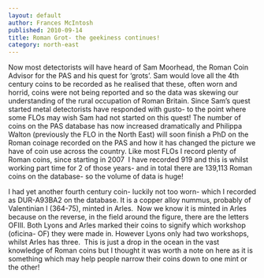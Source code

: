 ```yaml
---
layout: default
author: Frances McIntosh
published: 2010-09-14
title: Roman Grot- the geekiness continues!
category: north-east
---
```

Now most detectorists will have heard of Sam Moorhead, the Roman Coin Advisor for the PAS and his quest for ‘grots’. Sam would love all the 4th century coins to be recorded as he realised that these, often worn and horrid, coins were not being reported and so the data was skewing our understanding of the rural occupation of Roman Britain.
Since Sam’s quest started metal detectorists have responded with gusto- to the point where some FLOs may wish Sam had not started on this quest! The number of coins on the PAS database has now increased dramatically and Philippa Walton (previously the FLO in the North East) will soon finish a PhD on the Roman coinage recorded on the PAS and how it has changed the picture we have of coin use across the country.
Like most FLOs I record plenty of Roman coins, since starting in 2007  I have recorded 919 and this is whilst working part time for 2 of those years- and in total there are 139,113 Roman coins on the database- so the volume of data is huge!

I had yet another fourth century coin- luckily not too worn- which I recorded as DUR-A93BA2 on the database. It is a copper alloy nummus, probably of Valentinian I (364-75), minted in Arles.  Now we know it is minted in Arles because on the reverse, in the field around the figure, there are the letters OFIII. Both Lyons and Arles marked their coins to signify which workshop (oficina- OF) they were made in. However Lyons only had two workshops, whilst Arles has three.  This is just a drop in the ocean in the vast knowledge of Roman coins but I thought it was worth a note on here as it is something which may help people narrow their coins down to one mint or the other!
